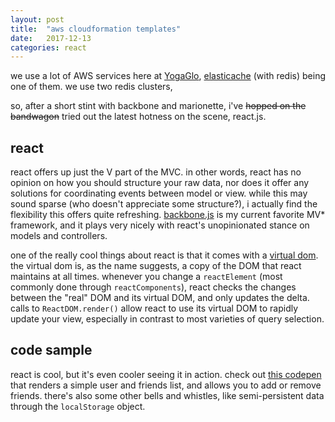 ```yaml
---
layout: post
title:  "aws cloudformation templates"
date:   2017-12-13
categories: react
---
```


we use a lot of AWS services here at [YogaGlo](https://www.yogaglo.com/), [elasticache](https://aws.amazon.com/elasticache/) (with redis) being one of them. we use two redis clusters, 

so, after a short stint with backbone and marionette, i've <strike>hopped on the bandwagon</strike> tried out the latest hotness on the scene, react.js.

## react
react offers up just the V part of the MVC. in other words, react has no opinion on how you should structure your raw data, nor does it offer any solutions for coordinating events between model or view. while this may sound sparse (who doesn't appreciate some structure?), i actually find the flexibility this offers quite refreshing. [backbone.js](http://backbonejs.org/) is my current favorite MV* framework, and it plays very nicely with react's unopinionated stance on models and controllers.

one of the really cool things about react is that it comes with a [virtual dom](https://facebook.github.io/react/docs/glossary.html). the virtual dom is, as the name suggests, a copy of the DOM that react maintains at all times. whenever you change a `reactElement` (most commonly done through `reactComponents`), react checks the changes between the "real" DOM and its virtual DOM, and only updates the delta. calls to `ReactDOM.render()` allow react to use its virtual DOM to rapidly update your view, especially in contrast to most varieties of query selection.

## code sample
react is cool, but it's even cooler seeing it in action. check out [this codepen](http://codepen.io/AKingDebased/pen/XdLbrw?editors=0010) that renders a simple user and friends list, and allows you to add or remove friends. there's also some other bells and whistles, like semi-persistent data through the `localStorage` object.
